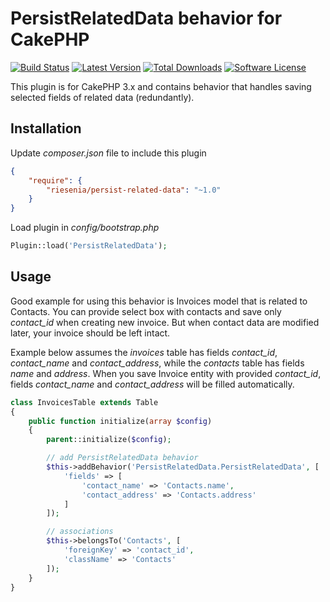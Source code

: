 # PersistRelatedData behavior for CakePHP

[![Build Status](https://img.shields.io/travis/riesenia/persist-related-data/master.svg?style=flat-square)](https://travis-ci.org/riesenia/persist-related-data)
[![Latest Version](https://img.shields.io/packagist/v/riesenia/persist-related-data.svg?style=flat-square)](https://packagist.org/packages/riesenia/persist-related-data)
[![Total Downloads](https://img.shields.io/packagist/dt/riesenia/persist-related-data.svg?style=flat-square)](https://packagist.org/packages/riesenia/persist-related-data)
[![Software License](https://img.shields.io/badge/license-MIT-brightgreen.svg?style=flat-square)](LICENSE.md)

This plugin is for CakePHP 3.x and contains behavior that handles saving selected fields
of related data (redundantly).

## Installation

Update *composer.json* file to include this plugin

```json
{
    "require": {
        "riesenia/persist-related-data": "~1.0"
    }
}
```

Load plugin in *config/bootstrap.php*

```php
Plugin::load('PersistRelatedData');
```

## Usage

Good example for using this behavior is Invoices model that is related to Contacts. You
can provide select box with contacts and save only *contact_id* when creating new invoice.
But when contact data are modified later, your invoice should be left intact.

Example below assumes the *invoices* table has fields *contact_id*, *contact_name* and
*contact_address*, while the *contacts* table has fields *name* and *address*. When you
save Invoice entity with provided *contact_id*, fields *contact_name* and *contact_address*
will be filled automatically.

```php
class InvoicesTable extends Table
{
    public function initialize(array $config)
    {
        parent::initialize($config);

        // add PersistRelatedData behavior
        $this->addBehavior('PersistRelatedData.PersistRelatedData', [
            'fields' => [
                'contact_name' => 'Contacts.name',
                'contact_address' => 'Contacts.address'
            ]
        ]);

        // associations
        $this->belongsTo('Contacts', [
            'foreignKey' => 'contact_id',
            'className' => 'Contacts'
        ]);
    }
}

```

